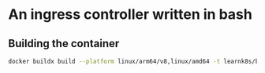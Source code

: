 # An ingress controller written in bash

## Building the container

```bash
docker buildx build --platform linux/arm64/v8,linux/amd64 -t learnk8s/bash-ingress:1 .
```